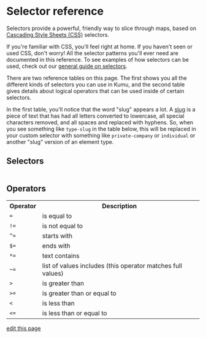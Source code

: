 # Selector reference

Selectors provide a powerful, friendly way to slice through maps,
based on [Cascading Style Sheets (CSS)](https://developer.mozilla.org/en-US/docs/Web/CSS) selectors.

If you're familiar with CSS, you'll feel right at home. If you haven't seen or used CSS, don't worry! All the selector patterns you'll ever need are documented in this reference. To see examples of how selectors can be used, check out our [general guide on selectors](/guides/selectors.html).

There are two reference tables on this page. The first shows you all the different kinds of selectors you can use in Kumu, and the second table gives details about logical operators that can be used inside of certain selectors.

In the first table, you'll notice that the word "slug" appears a lot. A [slug](/guides/slugs.html) is a piece of text that has had all letters converted to lowercase, all special characters removed, and all spaces and replaced with hyphens. So, when you see something like `type-slug` in the table below, this will be replaced in your custom selector with something like `private-company` or `individual` or another "slug" version of an element type.

## Selectors

<table id="selectors-reference" class="table border-bottom"></table>


## Operators
<table class="table border-bottom">
  <tr>
    <th class="text-left">Operator</th>
    <th class="text-left">Description</th>
  </tr>
  <tr>
    <td><code>=</code></td>
    <td>is equal to</td>
  </tr>
  <tr>
    <td><code>!=</code></td>
    <td>is not equal to</td>
  </tr>
  <tr>
    <td><code>^=</code></td>
    <td>starts with</td>
  </tr>
  <tr>
    <td><code>$=</code></td>
    <td>ends with</td>
  </tr>
  <tr>
    <td><code>*=</code></td>
    <td>text contains</td>
  </tr>
  <tr>
    <td><code>~=</code></td>
    <td>list of values includes (this operator matches full values)</td>
  </tr>
  <tr>
    <td><code>></code></td>
    <td>is greater than</td>
  </tr>
  <tr>
    <td><code>>=</code></td>
    <td>is greater than or equal to</td>
  </tr>
  <tr>
    <td><code><</code></td>
    <td>is less than</td>
  </tr>
  <tr>
    <td><code>&lt;=</code></td>
    <td>is less than or equal to</td>
  </tr>
</table>

<script
  type="text/javascript"
  src="https://unpkg.com/@alexvipond/kumu-docs-extracted@0.0.0/lib/index.umd.js"
></script>
<script>
const selectorReference = [
  {
    'Selector': `&#42;`,
    'What it selects': `All elements, connections, and loops`,
  },
  {
    'Selector': `element`,
    'What it selects': `All elements`,
  },
  {
    'Selector': `connection`,
    'What it selects': `All connections`,
  },
  {
    'Selector': `loop`,
    'What it selects': `All loops`,
  },
  {
    'Selector': `type-slug`,
    'What it selects': `All elements whose element type slug matches <code>type-slug</code>`,
  },
  {
    'Selector': `type-slug-connection`,
    'What it selects': `All connections whose connection type slug matches <code>type-slug</code>`,
  },
  {
    'Selector': `#label-slug`,
    'What it selects': `The item whose label slug matches <code>label-slug</code>. `,
  },
  {
    'Selector': `#assigned-id-slug`,
    'What it selects': `The item whose <a href="/faq/how-do-I-avoid-duplicating-data.html">assigned ID</a> slug matches <code>assigned-id-slug</code>. `,
  },
  {
    'Selector': `#system-id`,
    'What it selects': `The item whose system ID matches <code>system-id</code>. `,
  },
  {
    'Selector': `.tag`,
    'What it selects': `All items whose Tags field contains <code>tag</code>. Note that this selector starts with a dot <code>.</code>`,
  },
  {
    'Selector': `["field name" operator "field value"]`,
    'What it selects': `All items that have a <a href="/overview/kumus-architecture.html#fields">field name and field value</a> that meet the condition of the <code>operator</code> (valid operators are listed below this table)`,
  },
  {
    'Selector': `["field name"]`,
    'What it selects': `All items that have any value in the field whose name matches <code>field name</code>`,
  },
  {
    'Selector': `[!"field name"]`,
    'What it selects': `All items that have no value in the field whose name matches <code>field name</code>`,
  },
  {
    'Selector': `:from(selector)`,
    'What it selects': `All connections coming from an item that matches the <code>selector</code>`,
  },
  {
    'Selector': `:to(selector)`,
    'What it selects': `All connections going to an item that matches the <code>selector</code>`,
  },
  {
    'Selector': `:directed`,
    'What it selects': `All directed connections`,
  },
  {
    'Selector': `:undirected`,
    'What it selects': `All undirected connections`,
  },
  {
    'Selector': `:mutual`,
    'What it selects': `All mutual connections`,
  },
  {
    'Selector': `:focus`,
    'What it selects': `All items at the root of a <a href="/guides/focus.html">focus setting</a>`,
  },
  {
    'Selector': `:orphan`,
    'What it selects': `All elements that have zero connections (including connections that have been filtered out)`,
  },
  {
    'Selector': `:not(selector)`,
    'What it selects': `All items that do <b>not</b> match the <code>selector</code>`,
  },
  {
    'Selector': `:loop(selector)`,
    'What it selects': `All items that are part of a loop matching <code>selector</code>`,
  },
  {
    'Selector': `this-selector --&gt; that-selector`,
    'What it selects': `All items matching <code>this-selector</code> connected to items that match <code>that-selector</code>`,
  },
  {
    'Selector': `this-selector &lt;-- that-selector`,
    'What it selects': `All items matching <code>this-selector</code> connected from items that match <code>that-selector</code>`,
  },
  {
    'Selector': `this-selector &lt;--&gt; that-selector`,
    'What it selects': `All items matching <code>this-selector</code> connected to or from items that match <code>that-selector</code>`,
  },
  {
    'Selector': `this-selector &lt;-connection-selector-&gt; that-selector`,
    'What it selects': `All items matching <code>this-selector</code> connected to or from items that match <code>that-selector</code> via connections that match <code>connection-selector</code>`,
  }
]

KumuDocsExtracted.appendTable(
  { id: 'selector-reference', reference: selectorReference },
  {
    transforms: {
      Selector: selector => `<code>${selector}</code>`,
    },
    effects: {
      th: {
        DEFAULT: th => th.classList.add('text-left'),
        Selector: th => {
          th.classList.add('text-left');
          th.style.width = '50%';
        },
      },
    },
  }
);
</script>

<span class="edit-link"><a href="https://github.com/kumu/docs/blob/master/guides/selector-reference.md" target="_blank"><i class="fa fa-github"></i> edit this page</a></span>
